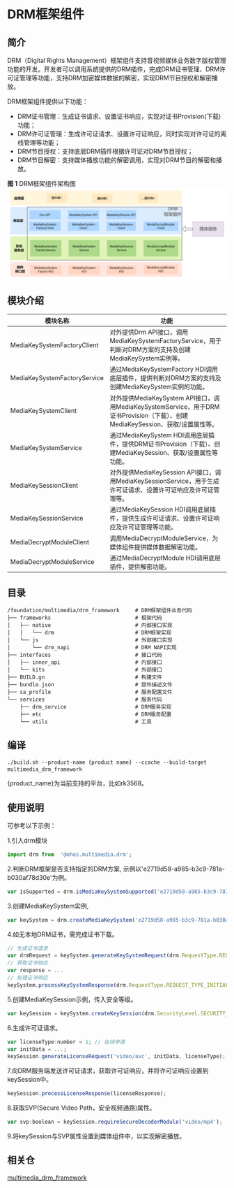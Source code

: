 # DRM框架组件
## 简介
DRM（Digital Rights Management）框架组件支持音视频媒体业务数字版权管理功能的开发。开发者可以调用系统提供的DRM插件，完成DRM证书管理、DRM许可证管理等功能，支持DRM加密媒体数据的解密，实现DRM节目授权和解密播放。

DRM框架组件提供以下功能：
* DRM证书管理：生成证书请求、设置证书响应，实现对证书Provision(下载)功能；
* DRM许可证管理：生成许可证请求、设置许可证响应，同时实现对许可证的离线管理等功能；
* DRM节目授权：支持底层DRM插件根据许可证对DRM节目授权；
* DRM节目解密：支持媒体播放功能的解密调用，实现对DRM节目的解密和播放。

**图 1**  DRM框架组件架构图<a name=""></a>
![](figures/architecture-zh.png)

## 模块介绍

| 模块名称 | 功能 |
| ------- | ----|
| MediaKeySystemFactoryClient | 对外提供Drm API接口，调用MediaKeySystemFactoryService，用于判断对DRM方案的支持及创建MediaKeySystem实例等。 |
| MediaKeySystemFactoryService | 通过MediaKeySystemFactory HDI调用底层插件，提供判断对DRM方案的支持及创建MediaKeySystem实例的功能。 |
| MediaKeySystemClient |  对外提供MediaKeySystem API接口，调用MediaKeySystemService，用于DRM证书Provision（下载）、创建MediaKeySession、获取/设置属性等。 |
| MediaKeySystemService | 通过MediaKeySystem HDI调用底层插件，提供DRM证书Provision（下载）、创建MediaKeySession、获取/设置属性等功能。|
| MediaKeySessionClient |  对外提供MediaKeySession API接口，调用MediaKeySessionService，用于生成许可证请求、设置许可证响应及许可证管理等。 |
| MediaKeySessionService | 通过MediaKeySession HDI调用底层插件，提供生成许可证请求、设置许可证响应及许可证管理等功能。 |
| MediaDecryptModuleClient | 调用MediaDecryptModuleService，为媒体组件提供媒体数据解密功能。|
| MediaDecryptModuleService | 通过MediaDecryptModule HDI调用底层插件，提供解密功能。|

## 目录
```
/foundation/multimedia/drm_framework     # DRM框架组件业务代码
├── frameworks                           # 框架代码
│   ├── native                           # 内部接口实现
│   │   └── drm                          # DRM框架实现
│   └── js                               # 外部接口实现
│       └── drm_napi                     # DRM NAPI实现
├── interfaces                           # 接口代码
│   ├── inner_api                        # 内部接口
│   └── kits                             # 外部接口
├── BUILD.gn                             # 构建文件
├── bundle.json                          # 部件描述文件
├── sa_profile                           # 服务配置文件
└── services                             # 服务代码
    ├── drm_service                      # DRM服务实现
    ├── etc                              # DRM服务配置
    └── utils                            # 工具
```
## 编译
~~~shell
./build.sh --product-name {product name} --ccache --build-target multimedia_drm_framework
~~~
{product_name}为当前支持的平台，比如rk3568。
## 使用说明
可参考以下示例：

1.引入drm模块
~~~js
import drm from  '@ohos.multimedia.drm';
~~~
2.判断DRM框架是否支持指定的DRM方案, 示例以'e2719d58-a985-b3c9-781a-b030af78d30e'为例。
~~~js
var isSupported = drm.isMediaKeySystemSupported('e2719d58-a985-b3c9-781a-b030af78d30e');
~~~
3.创建MediaKeySystem实例, 
~~~js
var keySystem = drm.createMediaKeySystem('e2719d58-a985-b3c9-781a-b030af78d30e');
~~~
4.如无本地DRM证书，需完成证书下载。
~~~js
// 生成证书请求
var drmRequest = keySystem.generateKeySystemRequest(drm.RequestType.REQUEST_TYPE_INITIAL);
// 获取证书响应
var response = ...
// 处理证书响应
keySystem.processKeySystemResponse(drm.RequestType.REQUEST_TYPE_INITIAL, response);
~~~
5.创建MediaKeySession示例，传入安全等级。
~~~js
var keySession = keySystem.createKeySession(drm.SecurityLevel.SECURITY_LEVEL_HW_DECODE);
~~~
6.生成许可证请求。
~~~js
var licenseType:number = 1; // 在线申请
var initData = ...;
keySession.generateLicenseRequest('video/avc', initData, licenseType);
~~~
7.向DRM服务端发送许可证请求，获取许可证响应，并将许可证响应设置到keySession中。
~~~js
keySession.processLicenseResponse(licenseResponse);
~~~
8.获取SVP(Secure Video Path，安全视频通路)属性。
~~~js
var svp:boolean = keySession.requireSecureDecoderModule('video/mp4');
~~~
9.将keySession与SVP属性设置到媒体组件中，以实现解密播放。

## 相关仓
[multimedia\_drm\_framework](https://gitee.com/openharmony-sig/multimedia_drm_framework/tree/master)

